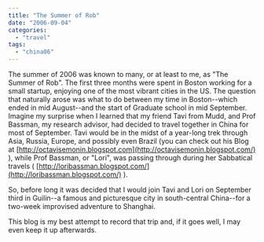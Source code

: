 ```yaml
---
title: "The Summer of Rob"
date: "2006-09-04"
categories: 
  - "travel"
tags: 
  - "china06"
---
```


The summer of 2006 was known to many, or at least to me, as "The Summer of Rob". The first three months were spent in Boston working for a small startup, enjoying one of the most vibrant cities in the US. The question that naturally arose was what to do between my time in Boston--which ended in mid August--and the start of Graduate school in mid September. Imagine my surprise when I learned that my friend Tavi from Mudd, and Prof Bassman, my research advisor, had decided to travel together in China for most of September. Tavi would be in the midst of a year-long trek through Asia, Russia, Europe, and possibly even Brazil (you can check out his Blog at [http://octavisemonin.blogspot.com](http://octavisemonin.blogspot.com/) ), while Prof Bassman, or "Lori", was passing through during her Sabbatical travels ( [http://loribassman.blogspot.com/](http://loribassman.blogspot.com/) ).  
  
So, before long it was decided that I would join Tavi and Lori on September third in Guilin--a famous and picturesque city in south-central China--for a two-week improvised adventure to Shanghai.  
  
This blog is my best attempt to record that trip and, if it goes well, I may even keep it up afterwards.
